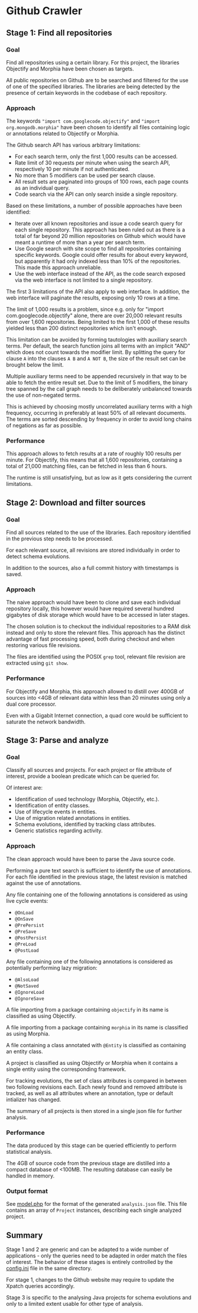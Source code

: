 Github Crawler
=============

Stage 1: Find all repositories
------------------------------
### Goal
Find all repositories using a certain library.
For this project, the libraries Objectify and Morphia have been chosen as targets.

All public repositories on Github are to be searched and filtered for the use of one of the specified libraries.
The libraries are being detected by the presence of certain keywords in the codebase of each repository.

### Approach
The keywords `"import com.googlecode.objectify"` and `"import org.mongodb.morphia"` have been chosen to identify all files
containing logic or annotations related to Objectify or Morphia.

The Github search API has various arbitrary limitations:

*   For each search term, only the first 1,000 results can be accessed.
*   Rate limit of 30 requests per minute when using the search API, respectively 10 per minute if not authenticated.
*   No more than 5 modifiers can be used per search clause.
*   All result sets are paginated into groups of 100 rows, each page counts as an individual query.
*   Code search via the API can only search inside a single repository.

Based on these limitations, a number of possible approaches have been identified:

*   Iterate over all known repositories and issue a code search query for each single repository.
    This approach has been ruled out as there is a total of far beyond 20 million repositories on Github which would have
    meant a runtime of more than a year per search term.
*   Use Google search with site scope to find all repositories containing specific keywords.
    Google could offer results for about every keyword, but apparently it had only indexed less than 10% of the repositories.
    This made this approach unreliable.
*   Use the web interface instead of the API, as the code search exposed via the web interface is not limited to a single repository.

The first 3 limitations of the API also apply to web interface.
In addition, the web interface will paginate the results, exposing only 10 rows at a time.

The limit of 1,000 results is a problem, since e.g. only for  "import com.googlecode.objectify" alone, there are over 20,000 relevant results from over 1,600 repositories.
Being limited to the first 1,000 of these results yielded less than 200 distinct repositories which isn't enough.

This limitation can be avoided by forming tautologies with auxiliary search terms.
Per default, the search function joins all terms with an implicit "AND" which does not count towards the modifier limit.
By splitting the query for clause `A` into the clauses `A B` and `A NOT B`, the size of the result set can be brought below the limit.

Multiple auxiliary terms need to be appended recursively in that way to be able to fetch the entire result set.
Due to the limit of 5 modifiers, the binary tree spanned by the call graph needs to be deliberately unbalanced towards the use of non-negated terms.

This is achieved by choosing mostly uncorrelated auxiliary terms with a high frequency, occurring in preferably at least 50% of all relevant documents.
The terms are sorted descending by frequency in order to avoid long chains of negations as far as possible.

### Performance
This approach allows to fetch results at a rate of roughly 100 results per minute.
For Objectify, this means that all 1,600 repositories, containing a total of 21,000 matching files, can be fetched in less than 6 hours.

The runtime is still unsatisfying, but as low as it gets considering the current limitations.

Stage 2: Download and filter sources
------------------------------------
### Goal
Find all sources related to the use of the libraries.
Each repository identified in the previous step needs to be processed.

For each relevant source, all revisions are stored individually in order to detect schema evolutions.

In addition to the sources, also a full commit history with timestamps is saved.

### Approach
The naive approach would have been to clone and save each individual repository locally, this however would have
required several hundred gigabytes of disk storage which would have to be accessed in later stages.

The chosen solution is to checkout the individual repositories to a RAM disk instead and only to store the relevant files.
This approach has the distinct advantage of fast processing speed, both during checkout and when restoring various file revisions.

The files are identified using the POSIX `grep` tool, relevant file revision are extracted using `git show`.

### Performance
For Objectify and Morphia, this approach allowed to distill over 400GB of sources into <4GB of relevant data within less than 20 minutes using only a dual core processor.

Even with a Gigabit Internet connection, a quad core would be sufficient to saturate the network bandwidth.

Stage 3: Parse and analyze
--------------------------
### Goal
Classify all sources and projects. For each project or file attribute of interest, provide a boolean predicate which can be queried for.


Of interest are:

*   Identification of used technology (Morphia, Objectify, etc.).
*   Identification of entity classes.
*   Use of lifecycle events in entities.
*   Use of migration related annotations in entities.
*   Schema evolutions, identified by tracking class attributes.
*   Generic statistics regarding activity.

### Approach
The clean approach would have been to parse the Java source code.

Performing a pure text search is sufficient to identify the use of annotations.
For each file identified in the previous stage, the latest revision is matched against the use of annotations.

Any file containing one of the following annotations is considered as using live cycle events:

-	`@OnLoad`
-	`@OnSave`
-	`@PrePersist`
-	`@PreSave`
-	`@PostPersist`
-	`@PreLoad`
-	`@PostLoad`

Any file containing one of the following annotations is considered as potentially performing lazy migration:

-	`@AlsoLoad`
-	`@NotSaved`
-	`@IgnoreLoad`
-	`@IgnoreSave`

A file importing from a package containing `objectify` in its name is classified as using Objectify.

A file importing from a package containing `morphia` in its name is classified as using Morphia.

A file containing a class annotated with `@Entity` is classified as containing an entity class.

A project is classified as using Objectify or Morphia when it contains a single entity using the corresponding framework.

For tracking evolutions, the set of class attributes is compared in between two following revisions each.
Each newly found and removed attribute is tracked, as well as all attributes where an annotation, type or default intializer has changed.

The summary of all projects is then stored in a single json file for further analysis.

### Performance
The data produced by this stage can be queried efficiently to perform statistical analysis.

The 4GB of source code from the previous stage are distilled into a compact database of <100MB.
The resulting database can easily be handled in memory.

### Output format
See [model.php](model.php) for the format of the generated `analysis.json` file.
This file contains an array of `Project` instances, describing each single analyzed project.

Summary
-------------------------------

Stage 1 and 2 are generic and can be adapted to a wide number of applications - only the queries need to be adapted in order match the files of interest.
The behavior of these stages is entirely controlled by the [config.ini](config.ini.dist) file in the same directory.

For stage 1, changes to the Github website may require to update the Xpatch queries accordingly.

Stage 3 is specific to the analysing Java projects for schema evolutions and only to a limited extent usable for other type of analysis.

